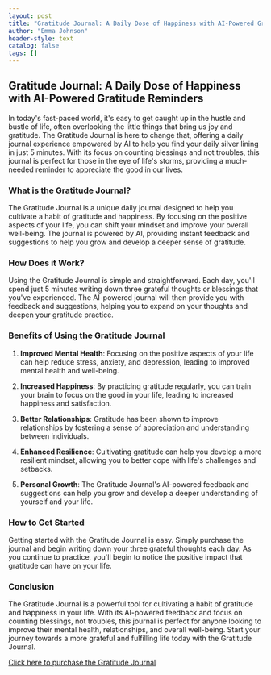 ```yaml
---
layout: post
title: "Gratitude Journal: A Daily Dose of Happiness with AI-Powered Gratitude Reminders"
author: "Emma Johnson"
header-style: text
catalog: false
tags: []
---
```


## Gratitude Journal: A Daily Dose of Happiness with AI-Powered Gratitude Reminders

In today's fast-paced world, it's easy to get caught up in the hustle and bustle of life, often overlooking the little things that bring us joy and gratitude. The Gratitude Journal is here to change that, offering a daily journal experience empowered by AI to help you find your daily silver lining in just 5 minutes. With its focus on counting blessings and not troubles, this journal is perfect for those in the eye of life's storms, providing a much-needed reminder to appreciate the good in our lives.

### What is the Gratitude Journal?

The Gratitude Journal is a unique daily journal designed to help you cultivate a habit of gratitude and happiness. By focusing on the positive aspects of your life, you can shift your mindset and improve your overall well-being. The journal is powered by AI, providing instant feedback and suggestions to help you grow and develop a deeper sense of gratitude.

### How Does it Work?

Using the Gratitude Journal is simple and straightforward. Each day, you'll spend just 5 minutes writing down three grateful thoughts or blessings that you've experienced. The AI-powered journal will then provide you with feedback and suggestions, helping you to expand on your thoughts and deepen your gratitude practice.

### Benefits of Using the Gratitude Journal

1. **Improved Mental Health**: Focusing on the positive aspects of your life can help reduce stress, anxiety, and depression, leading to improved mental health and well-being.

2. **Increased Happiness**: By practicing gratitude regularly, you can train your brain to focus on the good in your life, leading to increased happiness and satisfaction.

3. **Better Relationships**: Gratitude has been shown to improve relationships by fostering a sense of appreciation and understanding between individuals.

4. **Enhanced Resilience**: Cultivating gratitude can help you develop a more resilient mindset, allowing you to better cope with life's challenges and setbacks.

5. **Personal Growth**: The Gratitude Journal's AI-powered feedback and suggestions can help you grow and develop a deeper understanding of yourself and your life.

### How to Get Started

Getting started with the Gratitude Journal is easy. Simply purchase the journal and begin writing down your three grateful thoughts each day. As you continue to practice, you'll begin to notice the positive impact that gratitude can have on your life.

### Conclusion

The Gratitude Journal is a powerful tool for cultivating a habit of gratitude and happiness in your life. With its AI-powered feedback and focus on counting blessings, not troubles, this journal is perfect for anyone looking to improve their mental health, relationships, and overall well-being. Start your journey towards a more grateful and fulfilling life today with the Gratitude Journal.

[Click here to purchase the Gratitude Journal](https://www.example.com)